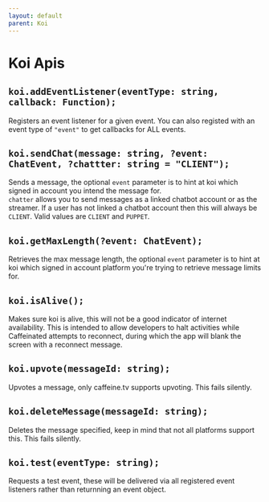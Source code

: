 ```yaml
---
layout: default
parent: Koi
---
```


# Koi Apis
  
## `koi.addEventListener(eventType: string, callback: Function);`  
Registers an event listener for a given event. You can also registed with an event type of `"event"` to get callbacks for ALL events.  
  
## `koi.sendChat(message: string, ?event: ChatEvent, ?chattter: string = "CLIENT");`  
Sends a message, the optional `event` parameter is to hint at koi which signed in account you intend the message for.  
`chatter` allows you to send messages as a linked chatbot account or as the streamer. If a user has not linked a chatbot account then this will always be `CLIENT`. Valid values are `CLIENT` and `PUPPET`.  
  
## `koi.getMaxLength(?event: ChatEvent);`  
Retrieves the max message length, the optional `event` parameter is to hint at koi which signed in account platform you're trying to retrieve message limits for.  
  
## `koi.isAlive();`  
Makes sure koi is alive, this will not be a good indicator of internet availability. This is intended to allow developers to halt activities while Caffeinated attempts to reconnect, during which the app will blank the screen with a reconnect message.  
  
## `koi.upvote(messageId: string);`  
Upvotes a message, only caffeine.tv supports upvoting. This fails silently.  
  
## `koi.deleteMessage(messageId: string);`  
Deletes the message specified, keep in mind that not all platforms support this. This fails silently.  

## `koi.test(eventType: string);`  
Requests a test event, these will be delivered via all registered event listeners rather than returnning an event object.  
